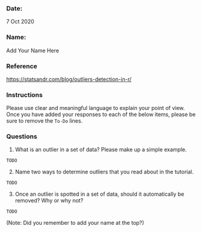 ### Date:
7 Oct 2020
### Name:
Add Your Name Here

### Reference
https://statsandr.com/blog/outliers-detection-in-r/


### Instructions
Please use clear and meaningful language to explain your point of view. Once you have added your responses to each of the below items, please be sure to remove the `To-Do` lines.


### Questions


1. What is an outlier in a set of data? Please make up a simple example.

`TODO`

2. Name two ways to determine outliers that you read about in the tutorial.

`TODO`

3. Once an outlier is spotted in a set of data, should it automatically be removed? Why or why not?

`TODO`



 (Note: Did you remember to add your name at the top?)
